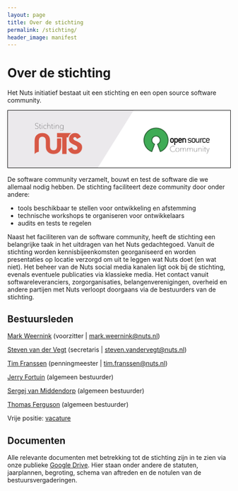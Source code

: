 ```yaml
---
layout: page
title: Over de stichting
permalink: /stichting/
header_image: manifest
---
```


# Over de stichting

Het Nuts initiatief bestaat uit een stichting en een open source software community.

<img class="inline-image" src="/assets/images/stichting-open-source.png" alt="Stichting-open-source" title="Stichting-open-source-community" style="border:1px solid black"/>

 De software community verzamelt, bouwt en test de software die we allemaal nodig hebben. De stichting faciliteert deze community door onder andere:
- tools beschikbaar te stellen voor ontwikkeling en afstemming
- technische workshops te organiseren voor ontwikkelaars
- audits en tests te regelen

Naast het faciliteren van de software community, heeft de stichting een belangrijke taak in het uitdragen van het Nuts gedachtegoed. Vanuit de stichting worden kennisbijeenkomsten georganiseerd en worden presentaties op locatie verzorgd om uit te leggen wat Nuts doet (en wat niet). Het beheer van de Nuts social media kanalen ligt ook bij de stichting, evenals eventuele publicaties via klassieke media. Het contact vanuit softwareleveranciers, zorgorganisaties, belangenverenigingen, overheid en andere partijen met Nuts verloopt doorgaans via de bestuurders van de stichting.  

## Bestuursleden

<a href="https://www.linkedin.com/in/mark-weernink-4b3a5214/" target="\_blank">Mark Weernink</a> (voorzitter \| [mark.weernink@nuts.nl](mailto:mark.weernink@nuts.nl))

<a href="https://www.linkedin.com/in/steven-van-der-vegt-15a28118/" target="\_blank">Steven van der Vegt</a> (secretaris \| [steven.vandervegt@nuts.nl](mailto:steven.vandervegt@nuts.nl))

<a href="https://www.linkedin.com/in/tim-franssen-0b9b9aa/" target="\_blank">Tim Franssen</a> (penningmeester \| [tim.franssen@nuts.nl](mailto:tim.franssen@nuts.nl))

<a href="https://www.linkedin.com/in/jerryfortuin/" target="\_blank">Jerry Fortuin</a> (algemeen bestuurder)

<a href="https://www.linkedin.com/in/sergejvanmiddendorp/" target="\_blank">Sergej van Middendorp</a> (algemeen bestuurder)

<a href="https://www.linkedin.com/in/thferguson/" target="\_blank">Thomas Ferguson</a> (algemeen bestuurder)

Vrije positie: [vacature](https://drive.google.com/open?id=1MsyqOzjLTJM9QKHumLAgZ_SEqiHJqPk5)

## Documenten

Alle relevante documenten met betrekking tot de stichting zijn in te zien via onze publieke [Google Drive](https://drive.google.com/drive/u/1/folders/1-kzV5K3De3vfJOSZ-HfE2VvfKrmlFKDu). Hier staan onder andere de statuten, jaarplannen, begroting, schema van aftreden en de notulen van de bestuursvergaderingen.
